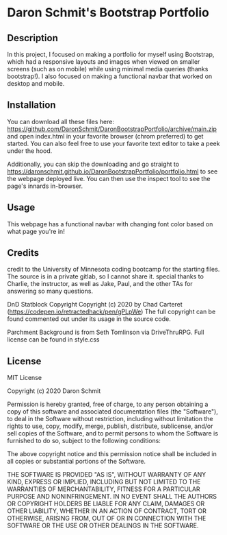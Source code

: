 # Daron Schmit's Bootstrap Portfolio

## Description 

In this project, I focused on making a portfolio for myself using Bootstrap, which had a responsive layouts and images when viewed on smaller screens (such as on mobile) while using minimal media queries (thanks bootstrap!). I also focused on making a functional navbar that worked on desktop and mobile.

## Installation

You can download all these files here: https://github.com/DaronSchmit/DaronBootstrapPortfolio/archive/main.zip and open index.html in your favorite browser (chrom preferred) to get started. You can also feel free to use your favorite text editor to take a peek under the hood. 

Additionally, you can skip the downloading and go straight to  https://daronschmit.github.io/DaronBootstrapPortfolio/portfolio.html to see the webpage deployed live. You can then use the inspect tool to see the page's innards in-browser. 


## Usage 

This webpage has a functional navbar with changing font color based on what page you're in! 


## Credits

credit to the University of Minnesota coding bootcamp for the starting files. The source is in a private gitlab, so I cannot share it. 
special thanks to Charlie, the instructor, as well as Jake, Paul, and the other TAs for answering so many questions.

DnD Statblock Copyright
Copyright (c) 2020 by Chad Carteret (https://codepen.io/retractedhack/pen/gPLpWe)
The full copyright can be found commented out under its usage in the source code.

Parchment Background is from Seth Tomlinson via DriveThruRPG. Full license can be found in style.css


## License

MIT License

Copyright (c) 2020 Daron Schmit

Permission is hereby granted, free of charge, to any person obtaining a copy
of this software and associated documentation files (the "Software"), to deal
in the Software without restriction, including without limitation the rights
to use, copy, modify, merge, publish, distribute, sublicense, and/or sell
copies of the Software, and to permit persons to whom the Software is
furnished to do so, subject to the following conditions:

The above copyright notice and this permission notice shall be included in all
copies or substantial portions of the Software.

THE SOFTWARE IS PROVIDED "AS IS", WITHOUT WARRANTY OF ANY KIND, EXPRESS OR
IMPLIED, INCLUDING BUT NOT LIMITED TO THE WARRANTIES OF MERCHANTABILITY,
FITNESS FOR A PARTICULAR PURPOSE AND NONINFRINGEMENT. IN NO EVENT SHALL THE
AUTHORS OR COPYRIGHT HOLDERS BE LIABLE FOR ANY CLAIM, DAMAGES OR OTHER
LIABILITY, WHETHER IN AN ACTION OF CONTRACT, TORT OR OTHERWISE, ARISING FROM,
OUT OF OR IN CONNECTION WITH THE SOFTWARE OR THE USE OR OTHER DEALINGS IN THE
SOFTWARE.


